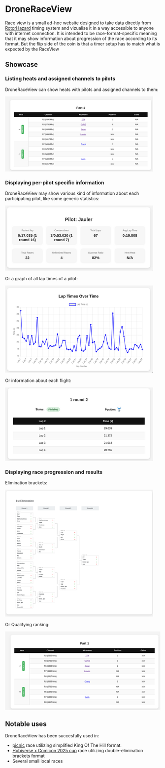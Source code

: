 # DroneRaceView

Race view is a small ad-hoc website designed to take data directly from [RotorHazard](https://rotorhazard.com/) timing system and vizualise it in a way accessible to anyone with internet connection.
It is intended to be race-format-specific meaning that it may show information about progression of the race according to its format.
But the flip side of the coin is that a timer setup has to match what is expected by the RaceView

## Showcase

### Listing heats and assigned channels to pilots

DroneRaceView can show heats with pilots and assigned channels to them:

![A screenshot of heat view](img/heat-view.png)


### Displaying per-pilot specific information

DroneRaceView may show various kind of information about each participating pilot, like some generic statistics:

![Per-pilot stats](img/per-pilot-stats.png)

Or a graph of all lap times of a pilot:

![Lap-times graph](img/lap-time-graph.png)

Or information about each flight:

![Race information](img/flight-info.png)

### Displaying race progression and results

Elimination brackets:

![Elimination brackets](img/brackets.png)

Or Qualifying ranking:

![Qualifying ranking](img/qualifiers.png)


## Notable uses

DroneRaceView has been succesfully used in:
- [picnic](https://www.fpvsports.lt/baltosios-vokes-dronu-sodo-trasos-atidarymas) race utilizing simplified King Of The Hill format.
- [Hobiverse x Comicon 2025 cup](https://www.fpvsports.lt/hobiverse-x-comic-con-drone-racing-cup-2025) race utilizing double-elimination brackets format
- Several small local races

